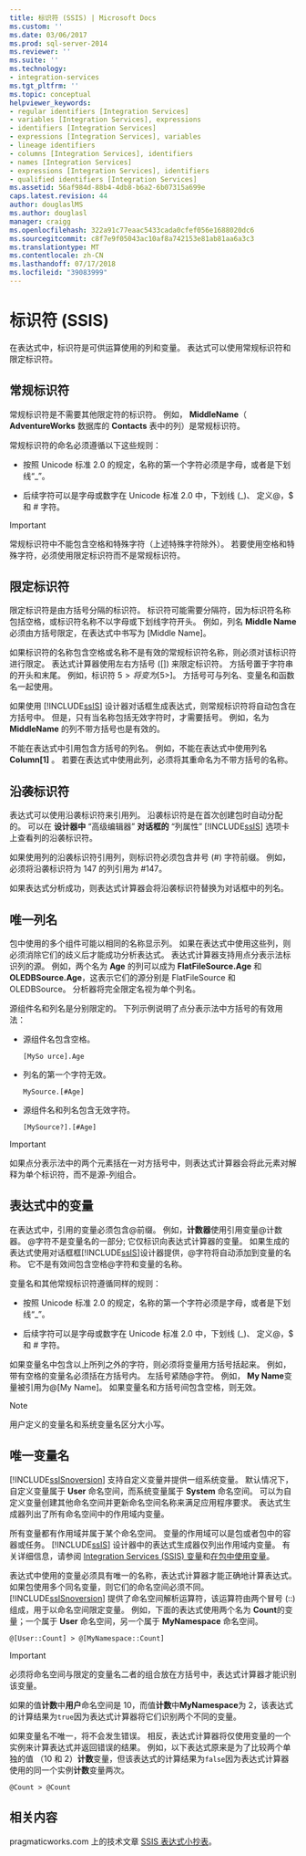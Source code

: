 ```yaml
---
title: 标识符 (SSIS) | Microsoft Docs
ms.custom: ''
ms.date: 03/06/2017
ms.prod: sql-server-2014
ms.reviewer: ''
ms.suite: ''
ms.technology:
- integration-services
ms.tgt_pltfrm: ''
ms.topic: conceptual
helpviewer_keywords:
- regular identifiers [Integration Services]
- variables [Integration Services], expressions
- identifiers [Integration Services]
- expressions [Integration Services], variables
- lineage identifiers
- columns [Integration Services], identifiers
- names [Integration Services]
- expressions [Integration Services], identifiers
- qualified identifiers [Integration Services]
ms.assetid: 56af984d-88b4-4db8-b6a2-6b07315a699e
caps.latest.revision: 44
author: douglaslMS
ms.author: douglasl
manager: craigg
ms.openlocfilehash: 322a91c77eaac5433cada0cfef056e1688020dc6
ms.sourcegitcommit: c8f7e9f05043ac10af8a742153e81ab81aa6a3c3
ms.translationtype: MT
ms.contentlocale: zh-CN
ms.lasthandoff: 07/17/2018
ms.locfileid: "39083999"
---
```

# <a name="identifiers-ssis"></a>标识符 (SSIS)
  在表达式中，标识符是可供运算使用的列和变量。 表达式可以使用常规标识符和限定标识符。  
  
## <a name="regular-identifiers"></a>常规标识符  
 常规标识符是不需要其他限定符的标识符。 例如， **MiddleName**（ **AdventureWorks** 数据库的 **Contacts** 表中的列）是常规标识符。  
  
 常规标识符的命名必须遵循以下这些规则：  
  
-   按照 Unicode 标准 2.0 的规定，名称的第一个字符必须是字母，或者是下划线“_”。  
  
-   后续字符可以是字母或数字在 Unicode 标准 2.0 中，下划线 (_)、 定义\@，$ 和 # 字符。  
  
> [!IMPORTANT]  
>  常规标识符中不能包含空格和特殊字符（上述特殊字符除外）。 若要使用空格和特殊字符，必须使用限定标识符而不是常规标识符。  
  
## <a name="qualified-identifiers"></a>限定标识符  
 限定标识符是由方括号分隔的标识符。 标识符可能需要分隔符，因为标识符名称包括空格，或标识符名称不以字母或下划线字符开头。 例如，列名 **Middle Name** 必须由方括号限定，在表达式中书写为 [Middle Name]。  
  
 如果标识符的名称包含空格或名称不是有效的常规标识符名称，则必须对该标识符进行限定。 表达式计算器使用左右方括号 ([]) 来限定标识符。 方括号置于字符串的开头和末尾。 例如，标识符 5$> 将变为 [5$>]。 方括号可与列名、变量名和函数名一起使用。  
  
 如果使用 [!INCLUDE[ssIS](../../includes/ssis-md.md)] 设计器对话框生成表达式，则常规标识符将自动包含在方括号中。 但是，只有当名称包括无效字符时，才需要括号。 例如，名为 **MiddleName** 的列不带方括号也是有效的。  
  
 不能在表达式中引用包含方括号的列名。 例如，不能在表达式中使用列名 **Column[1]** 。 若要在表达式中使用此列，必须将其重命名为不带方括号的名称。  
  
## <a name="lineage-identifiers"></a>沿袭标识符  
 表达式可以使用沿袭标识符来引用列。 沿袭标识符是在首次创建包时自动分配的。 可以在 **设计器中** “高级编辑器” **对话框的** “列属性” [!INCLUDE[ssIS](../../includes/ssis-md.md)] 选项卡上查看列的沿袭标识符。  
  
 如果使用列的沿袭标识符引用列，则标识符必须包含井号 (#) 字符前缀。 例如，必须将沿袭标识符为 147 的列引用为 #147。  
  
 如果表达式分析成功，则表达式计算器会将沿袭标识符替换为对话框中的列名。  
  
## <a name="unique-column-names"></a>唯一列名  
 包中使用的多个组件可能以相同的名称显示列。 如果在表达式中使用这些列，则必须消除它们的歧义后才能成功分析表达式。 表达式计算器支持用点分表示法标识列的源。 例如，两个名为 **Age** 的列可以成为 **FlatFileSource.Age** 和 **OLEDBSource.Age**，这表示它们的源分别是 FlatFileSource 和 OLEDBSource。 分析器将完全限定名视为单个列名。  
  
 源组件名和列名是分别限定的。 下列示例说明了点分表示法中方括号的有效用法：  
  
-   源组件名包含空格。  
  
    ```  
    [MySo urce].Age  
    ```  
  
-   列名的第一个字符无效。  
  
    ```  
    MySource.[#Age]  
    ```  
  
-   源组件名和列名包含无效字符。  
  
    ```  
    [MySource?].[#Age]  
    ```  
  
> [!IMPORTANT]  
>  如果点分表示法中的两个元素括在一对方括号中，则表达式计算器会将此元素对解释为单个标识符，而不是源-列组合。  
  
## <a name="variables-in-expressions"></a>表达式中的变量  
 在表达式中，引用的变量必须包含\@前缀。 例如，**计数器**使用引用变量\@计数器。 \@字符不是变量名的一部分; 它仅标识向表达式计算器的变量。 如果生成的表达式使用对话框框[!INCLUDE[ssIS](../../includes/ssis-md.md)]设计器提供，\@字符将自动添加到变量的名称。 它不是有效间包含空格\@字符和变量的名称。  
  
 变量名和其他常规标识符遵循同样的规则：  
  
-   按照 Unicode 标准 2.0 的规定，名称的第一个字符必须是字母，或者是下划线“_”。  
  
-   后续字符可以是字母或数字在 Unicode 标准 2.0 中，下划线 (_)、 定义\@，$ 和 # 字符。  
  
 如果变量名中包含以上所列之外的字符，则必须将变量用方括号括起来。 例如，带有空格的变量名必须括在方括号内。 左括号紧随\@字符。 例如， **My Name**变量被引用为\@[My Name]。 如果变量名和方括号间包含空格，则无效。  
  
> [!NOTE]  
>  用户定义的变量名和系统变量名区分大小写。  
  
## <a name="unique-variable-names"></a>唯一变量名  
 [!INCLUDE[ssISnoversion](../../includes/ssisnoversion-md.md)] 支持自定义变量并提供一组系统变量。 默认情况下，自定义变量属于 **User** 命名空间，而系统变量属于 **System** 命名空间。 可以为自定义变量创建其他命名空间并更新命名空间名称来满足应用程序要求。 表达式生成器列出了所有命名空间中的作用域内变量。  
  
 所有变量都有作用域并属于某个命名空间。 变量的作用域可以是包或者包中的容器或任务。 [!INCLUDE[ssIS](../../includes/ssis-md.md)] 设计器中的表达式生成器仅列出作用域内变量。 有关详细信息，请参阅 [Integration Services (SSIS) 变量](../integration-services-ssis-variables.md)和[在包中使用变量](../use-variables-in-packages.md)。  
  
 表达式中使用的变量必须具有唯一的名称，表达式计算器才能正确地计算表达式。 如果包使用多个同名变量，则它们的命名空间必须不同。 [!INCLUDE[ssISnoversion](../../includes/ssisnoversion-md.md)] 提供了命名空间解析运算符，该运算符由两个冒号 (::) 组成，用于以命名空间限定变量。 例如，下面的表达式使用两个名为 **Count**的变量；一个属于 **User** 命名空间，另一个属于 **MyNamespace** 命名空间。  
  
```  
@[User::Count] > @[MyNamespace::Count]  
```  
  
> [!IMPORTANT]  
>  必须将命名空间与限定的变量名二者的组合放在方括号中，表达式计算器才能识别该变量。  
  
 如果的值**计数**中**用户**命名空间是 10，而值**计数**中**MyNamespace**为 2，该表达式的计算结果为`true`因为表达式计算器将它们识别两个不同的变量。  
  
 如果变量名不唯一，将不会发生错误。 相反，表达式计算器将仅使用变量的一个实例来计算表达式并返回错误的结果。 例如，以下表达式原来是为了比较两个单独的值 （10 和 2）**计数**变量，但该表达式的计算结果为`false`因为表达式计算器使用的同一个实例**计数**变量两次。  
  
```  
@Count > @Count  
```  
  
## <a name="related-content"></a>相关内容  
 pragmaticworks.com 上的技术文章 [SSIS 表达式小抄表](http://go.microsoft.com/fwlink/?LinkId=217683)。  
  
  
